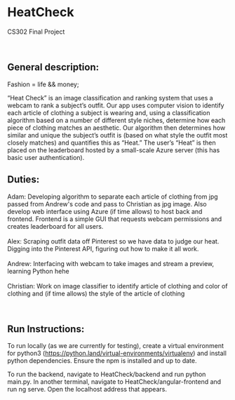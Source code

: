 # HeatCheck
CS302 Final Project

<br><h2>General description:</h2>
Fashion = life && money;<br>

“Heat Check” is an image classification and ranking system that uses a webcam to rank a subject’s outfit. Our app uses computer vision to identify each article of clothing a subject is wearing and, using a classification algorithm based on a number of different style niches, determine how each piece of clothing matches an aesthetic. Our algorithm then determines how similar and unique the subject’s outfit is (based on what style the outfit most closely matches) and quantifies this as “Heat.” The user’s “Heat” is then placed on the leaderboard hosted by a small-scale Azure server (this has basic user authentication).


<h2>Duties:</h2>
Adam: Developing algorithm to separate each article of clothing from jpg passed from Andrew's code and pass to Christian as jpg image. Also develop web interface using Azure (if time allows) to host back and frontend. Frontend is a simple GUI that requests webcam permissions and creates leaderboard for all users.<br><br>
Alex: Scraping outfit data off Pinterest so we have data to judge our heat. Digging into the Pinterest API, figuring out how to make it all work.<br><br>
Andrew: Interfacing with webcam to take images and stream a preview, learning Python hehe<br><br>
Christian: Work on image classifier to identify article of clothing and color of clothing and (if time allows) the style of the article of clothing

<br><h2>Run Instructions:</h2>
To run locally (as we are currently for testing), create a virtual environment for python3 (https://python.land/virtual-environments/virtualenv) and install python dependencies. Ensure the npm is installed and up to date.

To run the backend, navigate to HeatCheck/backend and run python main.py. In another terminal, navigate to HeatCheck/angular-frontend and run ng serve. Open the localhost address that appears.


